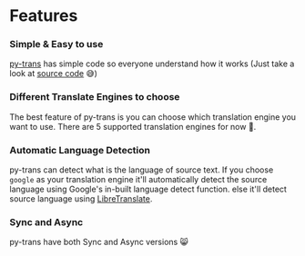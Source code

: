 # Features

### Simple & Easy to use
[py-trans](https://pypi.org/project/py-trans/) has simple code so everyone understand how it works (Just take a look at [source code](https://github.com/Itz-fork/py-trans) 😅)

### Different Translate Engines to choose
The best feature of py-trans is you can choose which translation engine you want to use. There are 5 supported translation engines for now 🤪.

### Automatic Language Detection
py-trans can detect what is the language of source text. If you choose `google` as your translation engine it'll automatically detect the source language using Google's in-built language detect function. else it'll detect source language using [LibreTranslate](https://libretranslate.com/).

### Sync and Async
py-trans have both Sync and Async versions 😸
